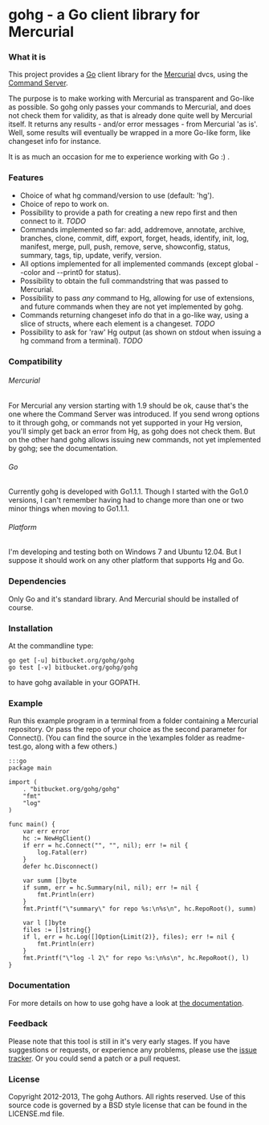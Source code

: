 # gohg - a Go client library for Mercurial

### What it is

This project provides a [Go](http://golang.org) client library for the
[Mercurial](http://mercurial.selenic.com) dvcs, using the
[Command Server](http://mercurial.selenic.com/wiki/CommandServer).

The purpose is to make working with Mercurial as transparent and Go-like as
possible. So gohg only passes your commands to Mercurial, and does not check
them for validity, as that is already done quite well by Mercurial itself.
It returns any results - and/or error messages - from Mercurial 'as is'.
Well, some results will eventually be wrapped in a more Go-like form, like
changeset info for instance.

It is as much an occasion for me to experience working with Go :) .

### Features

- Choice of what hg command/version to use (default: 'hg').
- Choice of repo to work on.
- Possibility to provide a path for creating a new repo first and then connect to it. _TODO_
- Commands implemented so far: add, addremove, annotate, archive, branches, clone, commit, diff, export, forget, heads, identify, init, log, manifest, merge, pull, push, remove, serve, showconfig, status, summary, tags, tip, update, verify, version.
- All options implemented for all implemented commands (except global --color and --print0 for status).
- Possibility to obtain the full commandstring that was passed to Mercurial.
- Possibility to pass _any_ command to Hg, allowing for use of extensions, and future commands when they are not yet implemented by gohg.
- Commands returning changeset info do that in a go-like way, using a slice of structs, where each element is a changeset. _TODO_
- Possibility to ask for 'raw' Hg output (as shown on stdout when issuing a hg command from a terminal). _TODO_

### Compatibility

###### Mercurial

For Mercurial any version starting with 1.9 should be ok, cause that's the one
where the Command Server was introduced. If you send wrong options to it through
gohg, or commands not yet supported in your Hg version, you'll simply get back
an error from Hg, as gohg does not check them.
But on the other hand gohg allows issuing new commands, not yet implemented by
gohg; see the documentation.

###### Go

Currently gohg is developed with Go1.1.1. Though I started with the Go1.0
versions, I can't remember having had to change more than one or two minor
things when moving to Go1.1.1.

###### Platform

I'm developing and testing both on Windows 7 and Ubuntu 12.04. But I suppose
it should work on any other platform that supports Hg and Go.

### Dependencies

Only Go and it's standard library. And Mercurial should be installed of course.

### Installation

At the commandline type:

    go get [-u] bitbucket.org/gohg/gohg
    go test [-v] bitbucket.org/gohg/gohg

to have gohg available in your GOPATH.

### Example

Run this example program in a terminal from a folder containing a Mercurial
repository. Or pass the repo of your choice as the second parameter for
Connect(). (You can find the source in the \examples folder as readme-test.go,
along with a few others.)

    :::go
    package main

    import (
        . "bitbucket.org/gohg/gohg"
        "fmt"
        "log"
    )

    func main() {
        var err error
        hc := NewHgClient()
        if err = hc.Connect("", "", nil); err != nil {
            log.Fatal(err)
        }
        defer hc.Disconnect()

        var summ []byte
        if summ, err = hc.Summary(nil, nil); err != nil {
            fmt.Println(err)
        }
        fmt.Printf("\"summary\" for repo %s:\n%s\n", hc.RepoRoot(), summ)

        var l []byte
        files := []string{}
        if l, err = hc.Log([]Option{Limit(2)}, files); err != nil {
            fmt.Println(err)
        }
        fmt.Printf("\"log -l 2\" for repo %s:\n%s\n", hc.RepoRoot(), l)
    }

### Documentation

For more details on how to use gohg have a look at
[the documentation](http://godoc.org/bitbucket.org/gohg/gohg).

### Feedback

Please note that this tool is still in it's very early stages.
If you have suggestions or requests, or experience any problems, please use the
[issue tracker](https://bitbucket.org/gohg/gohg/issues?status=new&status=open).
Or you could send a patch or a pull request.

### License

Copyright 2012-2013, The gohg Authors. All rights reserved.
Use of this source code is governed by a BSD style license
that can be found in the LICENSE.md file.
